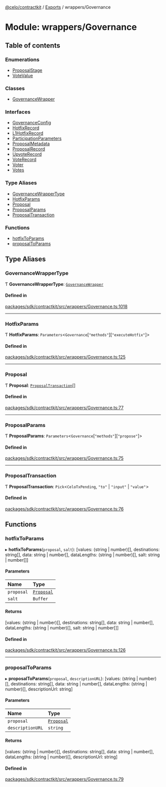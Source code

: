 [@celo/contractkit](../README.md) / [Exports](../modules.md) / wrappers/Governance

# Module: wrappers/Governance

## Table of contents

### Enumerations

- [ProposalStage](../enums/wrappers_Governance.ProposalStage.md)
- [VoteValue](../enums/wrappers_Governance.VoteValue.md)

### Classes

- [GovernanceWrapper](../classes/wrappers_Governance.GovernanceWrapper.md)

### Interfaces

- [GovernanceConfig](../interfaces/wrappers_Governance.GovernanceConfig.md)
- [HotfixRecord](../interfaces/wrappers_Governance.HotfixRecord.md)
- [L1HotfixRecord](../interfaces/wrappers_Governance.L1HotfixRecord.md)
- [ParticipationParameters](../interfaces/wrappers_Governance.ParticipationParameters.md)
- [ProposalMetadata](../interfaces/wrappers_Governance.ProposalMetadata.md)
- [ProposalRecord](../interfaces/wrappers_Governance.ProposalRecord.md)
- [UpvoteRecord](../interfaces/wrappers_Governance.UpvoteRecord.md)
- [VoteRecord](../interfaces/wrappers_Governance.VoteRecord.md)
- [Voter](../interfaces/wrappers_Governance.Voter.md)
- [Votes](../interfaces/wrappers_Governance.Votes.md)

### Type Aliases

- [GovernanceWrapperType](wrappers_Governance.md#governancewrappertype)
- [HotfixParams](wrappers_Governance.md#hotfixparams)
- [Proposal](wrappers_Governance.md#proposal)
- [ProposalParams](wrappers_Governance.md#proposalparams)
- [ProposalTransaction](wrappers_Governance.md#proposaltransaction)

### Functions

- [hotfixToParams](wrappers_Governance.md#hotfixtoparams)
- [proposalToParams](wrappers_Governance.md#proposaltoparams)

## Type Aliases

### GovernanceWrapperType

Ƭ **GovernanceWrapperType**: [`GovernanceWrapper`](../classes/wrappers_Governance.GovernanceWrapper.md)

#### Defined in

[packages/sdk/contractkit/src/wrappers/Governance.ts:1018](https://github.com/celo-org/developer-tooling/blob/master/packages/sdk/contractkit/src/wrappers/Governance.ts#L1018)

___

### HotfixParams

Ƭ **HotfixParams**: `Parameters`\<`Governance`[``"methods"``][``"executeHotfix"``]\>

#### Defined in

[packages/sdk/contractkit/src/wrappers/Governance.ts:125](https://github.com/celo-org/developer-tooling/blob/master/packages/sdk/contractkit/src/wrappers/Governance.ts#L125)

___

### Proposal

Ƭ **Proposal**: [`ProposalTransaction`](wrappers_Governance.md#proposaltransaction)[]

#### Defined in

[packages/sdk/contractkit/src/wrappers/Governance.ts:77](https://github.com/celo-org/developer-tooling/blob/master/packages/sdk/contractkit/src/wrappers/Governance.ts#L77)

___

### ProposalParams

Ƭ **ProposalParams**: `Parameters`\<`Governance`[``"methods"``][``"propose"``]\>

#### Defined in

[packages/sdk/contractkit/src/wrappers/Governance.ts:75](https://github.com/celo-org/developer-tooling/blob/master/packages/sdk/contractkit/src/wrappers/Governance.ts#L75)

___

### ProposalTransaction

Ƭ **ProposalTransaction**: `Pick`\<`CeloTxPending`, ``"to"`` \| ``"input"`` \| ``"value"``\>

#### Defined in

[packages/sdk/contractkit/src/wrappers/Governance.ts:76](https://github.com/celo-org/developer-tooling/blob/master/packages/sdk/contractkit/src/wrappers/Governance.ts#L76)

## Functions

### hotfixToParams

▸ **hotfixToParams**(`proposal`, `salt`): [values: (string \| number)[], destinations: string[], data: string \| number[], dataLengths: (string \| number)[], salt: string \| number[]]

#### Parameters

| Name | Type |
| :------ | :------ |
| `proposal` | [`Proposal`](wrappers_Governance.md#proposal) |
| `salt` | `Buffer` |

#### Returns

[values: (string \| number)[], destinations: string[], data: string \| number[], dataLengths: (string \| number)[], salt: string \| number[]]

#### Defined in

[packages/sdk/contractkit/src/wrappers/Governance.ts:126](https://github.com/celo-org/developer-tooling/blob/master/packages/sdk/contractkit/src/wrappers/Governance.ts#L126)

___

### proposalToParams

▸ **proposalToParams**(`proposal`, `descriptionURL`): [values: (string \| number)[], destinations: string[], data: string \| number[], dataLengths: (string \| number)[], descriptionUrl: string]

#### Parameters

| Name | Type |
| :------ | :------ |
| `proposal` | [`Proposal`](wrappers_Governance.md#proposal) |
| `descriptionURL` | `string` |

#### Returns

[values: (string \| number)[], destinations: string[], data: string \| number[], dataLengths: (string \| number)[], descriptionUrl: string]

#### Defined in

[packages/sdk/contractkit/src/wrappers/Governance.ts:79](https://github.com/celo-org/developer-tooling/blob/master/packages/sdk/contractkit/src/wrappers/Governance.ts#L79)
